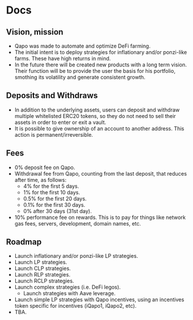 # Docs

## Vision, mission

- Qapo was made to automate and optimize DeFi farming.
- The initial intent is to deploy strategies for inflationary and/or ponzi-like farms. These have high returns in mind.
- In the future there will be created new products with a long term vision. Their function will be to provide the user the basis for his portfolio, smothing its volatility and generate consistent growth.

## Deposits and Withdraws

- In addition to the underlying assets, users can deposit and withdraw multiple whitelisted ERC20 tokens, so they do not need to sell their assets in order to enter or exit a vault.
- It is possible to give ownership of an account to another address. This action is permanent/irreversible.

## Fees

- 0% deposit fee on Qapo.
- Withdrawal fee from Qapo, counting from the last deposit, that reduces after time, as follows:
  - 4% for the first 5 days.
  - 1% for the first 10 days.
  - 0.5% for the first 20 days.
  - 0.1% for the first 30 days.
  - 0% after 30 days (31st day).
- 10% performance fee on rewards. This is to pay for things like network gas fees, servers, development, domain names, etc.

## Roadmap

- Launch inflationary and/or ponzi-like LP strategies.
- Launch LP strategies.
- Launch CLP strategies.
- Launch RLP strategies.
- Launch RCLP strategies.
- Launch complex strategies (i.e. DeFi legos).
  - Launch strategies with Aave leverage.
- Launch simple LP strategies with Qapo incentives, using an incentives token specific for incentives (iQapo1, iQapo2, etc).
- TBA.
